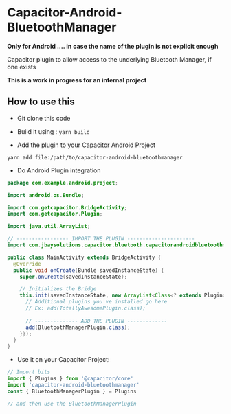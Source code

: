 # Capacitor-Android-BluetoothManager

**Only for Android .... in case the name of the plugin is not explicit enough**

Capacitor plugin to allow access to the underlying Bluetooth Manager, if one exists  

**This is a work in progress for an internal project**

## How to use this

* Git clone this code

* Build it using : `yarn build`

* Add the plugin to your Capacitor Android Project

```
yarn add file:/path/to/capacitor-android-bluetoothmanager
```

*  Do Android Plugin integration

```java
package com.example.android.project;

import android.os.Bundle;

import com.getcapacitor.BridgeActivity;
import com.getcapacitor.Plugin;

import java.util.ArrayList;

// ----------------- IMPORT THE PLUGIN ---------------------- 
import com.jbaysolutions.capacitor.bluetooth.capacitorandroidbluetoothmanager.BluetoothManagerPlugin; 

public class MainActivity extends BridgeActivity {
  @Override
  public void onCreate(Bundle savedInstanceState) {
    super.onCreate(savedInstanceState);

    // Initializes the Bridge
    this.init(savedInstanceState, new ArrayList<Class<? extends Plugin>>() {{
      // Additional plugins you've installed go here
      // Ex: add(TotallyAwesomePlugin.class);
      
      // -------------- ADD THE PLUGIN ------------- 
      add(BluetoothManagerPlugin.class);
    }});
  }
}
```

* Use it on your Capacitor Project:

```javascript
// Import bits
import { Plugins } from '@capacitor/core'
import 'capacitor-android-bluetoothmanager'
const { BluetoothManagerPlugin } = Plugins

// and then use the BluetoothManagerPlugin


```
